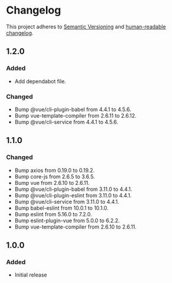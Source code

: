 # Changelog

This project adheres to [Semantic Versioning](https://semver.org/spec/v2.0.0.html)
and [human-readable changelog](https://keepachangelog.com/en/1.0.0/).

## 1.2.0

### Added

- Add dependabot file.

### Changed

- Bump @vue/cli-plugin-babel from 4.4.1 to 4.5.6.
- Bump vue-template-compiler from 2.6.11 to 2.6.12.
- Bump @vue/cli-service from 4.4.1 to 4.5.6.

## 1.1.0

### Changed

- Bump axios from 0.19.0 to 0.19.2.
- Bump core-js from 2.6.5 to 3.6.5.
- Bump vue from 2.6.10 to 2.6.11.
- Bump @vue/cli-plugin-babel from 3.11.0 to 4.4.1.
- Bump @vue/cli-plugin-eslint from 3.11.0 to 4.4.1.
- Bump @vue/cli-service from 3.11.0 to 4.4.1.
- Bump babel-eslint from 10.0.1 to 10.1.0.
- Bump eslint from 5.16.0 to 7.2.0.
- Bump eslint-plugin-vue from 5.0.0 to 6.2.2.
- Bump vue-template-compiler from 2.6.10 to 2.6.11.

## 1.0.0

### Added

- Initial release
